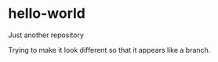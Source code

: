 # hello-world
Just another repository

Trying to make it look different so that it appears like a branch. 
